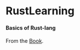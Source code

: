 # RustLearning

#### Basics of Rust-lang

<text>From the</text> <a href="https://doc.rust-lang.org/book/">Book</a>.
